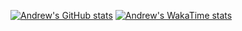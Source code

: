 [![Andrew's GitHub stats](https://github-readme-stats.vercel.app/api?username=aoliveira-eng)](https://github.com/anuraghazra/github-readme-stats)
[![Andrew's WakaTime stats](https://github-readme-stats.vercel.app/api/wakatime?username=aoliveira_eng)](https://github.com/anuraghazra/github-readme-stats)
